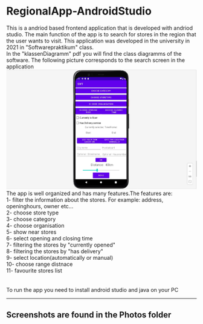 # RegionalApp-AndroidStudio

This  is a andriod based frontend application that is developed with andriod studio. The main function of the app is to search for stores in the region that the user wants to visit. This application was developed in the university  in 2021 in  "Softwarepraktikum" class. <br />
In the "klassenDiagramm" pdf you will find the class diagramms of the software.
The following picture corresponds to the search screen in the application 
<img src="praktikum_photos//filter.jpg" >
The app is well organized and  has many features.The features are: <br />
1- filter the information about the stores. For example: address, openinghours, owner etc...<br />
2- choose store type<br />
3- choose category<br />
4- choose organisation <br />
5- show near stores<br />
6- select opening and closing time<br />
7- filtering the stores by "currently opened"<br />
8- filtering the stores by "has delivery"<br />
9- select location(automatically or manual) <br />
10- choose range distnace<br />
11- favourite stores list
<br />
<br />
<br />
To run the app you need to install android studio and java on your PC

----------------------------------------------------------------------------------------------------
<h2>Screenshots are found in the Photos folder</h2>

